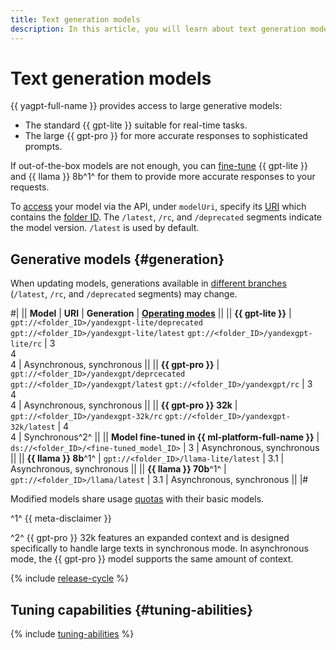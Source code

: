 ```yaml
---
title: Text generation models
description: In this article, you will learn about text generation models and fine-tuning options.
---
```


# Text generation models

{{ yagpt-full-name }} provides access to large generative models:

* The standard {{ gpt-lite }} suitable for real-time tasks.
* The large {{ gpt-pro }} for more accurate responses to sophisticated prompts.

If out-of-the-box models are not enough, you can [fine-tune](../tuning/index.md) {{ gpt-lite }} and {{ llama }} 8b^1^ for them to provide more accurate responses to your requests.

To [access](../../operations/yandexgpt/create-prompt.md) your model via the API, under `modelUri`, specify its [URI](https://en.wikipedia.org/wiki/URI) which contains the [folder ID](../../../resource-manager/operations/folder/get-id.md). The `/latest`, `/rc`, and `/deprecated` segments indicate the model version. `/latest` is used by default.

## Generative models {#generation}

When updating models, generations available in [different branches](#model-lifecycle) (`/latest`, `/rc`, and `/deprecated` segments) may change. 


#|
|| **Model** | **URI** | **Generation** | **[Operating modes](../index.md#working-mode)** ||
|| **{{ gpt-lite }}** | `gpt://<folder_ID>/yandexgpt-lite/deprecated`
`gpt://<folder_ID>/yandexgpt-lite/latest` 
`gpt://<folder_ID>/yandexgpt-lite/rc`	| 3</br>4</br>4 |  Asynchronous, synchronous ||
|| **{{ gpt-pro }}** | `gpt://<folder_ID>/yandexgpt/deprcecated` 
`gpt://<folder_ID>/yandexgpt/latest` 
`gpt://<folder_ID>/yandexgpt/rc` | 3</br>4</br>4  | Asynchronous, synchronous ||
|| **{{ gpt-pro }} 32k** | `gpt://<folder_ID>/yandexgpt-32k/rc`
`gpt://<folder_ID>/yandexgpt-32k/latest` | 4</br>4  | Synchronous^2^ ||
|| **Model fine-tuned in {{ ml-platform-full-name }}** | `ds://<folder_ID>/<fine-tuned_model_ID>` | 3 | Asynchronous, synchronous ||
|| **{{ llama }} 8b**^1^ | `gpt://<folder_ID>/llama-lite/latest` | 3.1 | Asynchronous, synchronous ||
|| **{{ llama }} 70b**^1^ | `gpt://<folder_ID>/llama/latest` | 3.1 | Asynchronous, synchronous ||
|#

Modified models share usage [quotas](../limits.md#quotas) with their basic models.

^1^ {{ meta-disclaimer }}

^2^ {{ gpt-pro }} 32k features an expanded context and is designed specifically to handle large texts in synchronous mode. In asynchronous mode, the {{ gpt-pro }} model supports the same amount of context. 

{% include [release-cycle](../../../_includes/foundation-models/release-cycle.md) %}

## Tuning capabilities {#tuning-abilities}

{% include [tuning-abilities](../../../_includes/foundation-models/yandexgpt/tuning-abilities.md) %}

